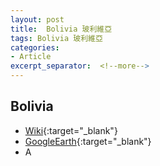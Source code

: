 ```yaml
---
layout: post
title:  Bolivia 玻利維亞
tags: Bolivia 玻利維亞 
categories:
- Article
excerpt_separator:  <!--more-->
---
```

## Bolivia 
- [Wiki](https://zh.wikipedia.org/w/index.php?search=Bolivia "Wiki"){:target="_blank"} 
- [GoogleEarth](https://earth.google.com/web/search/Bolivia "GoogleEarth"){:target="_blank"} 
- A 

